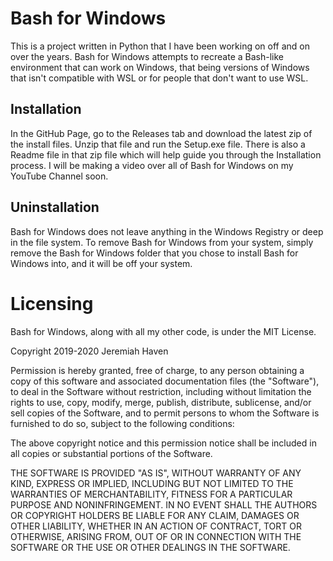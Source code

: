 # Bash for Windows
This is a project written in Python that I have been working on off and on over the years. Bash for Windows
attempts to recreate a Bash-like environment that can work on Windows, that being versions of Windows
that isn't compatible with WSL or for people that don't want to use WSL.

## Installation
In the GitHub Page, go to the Releases tab and download the latest zip of the install files. Unzip that file
and run the Setup.exe file. There is also a Readme file in that zip file which will help guide you through the
Installation process. I will be making a video over all of Bash for Windows on
my YouTube Channel soon.

## Uninstallation
Bash for Windows does not leave anything in the Windows Registry or deep in the file system. To remove Bash
for Windows from your system, simply remove the Bash for Windows folder that you chose to install Bash for
Windows into, and it will be off your system.

# Licensing
Bash for Windows, along with all my other code, is under the MIT License.

Copyright 2019-2020 Jeremiah Haven

Permission is hereby granted, free of charge, to any person obtaining a copy of this software and associated 
documentation files (the "Software"), to deal in the Software without restriction, including without limitation the 
rights to use, copy, modify, merge, publish, distribute, sublicense, and/or sell copies of the Software, and to 
permit persons to whom the Software is furnished to do so, subject to the following conditions:

The above copyright notice and this permission notice shall be included in all copies or substantial portions 
of the Software.

THE SOFTWARE IS PROVIDED "AS IS", WITHOUT WARRANTY OF ANY KIND, EXPRESS OR IMPLIED, INCLUDING BUT NOT LIMITED 
TO THE WARRANTIES OF MERCHANTABILITY, FITNESS FOR A PARTICULAR PURPOSE AND NONINFRINGEMENT. IN NO EVENT SHALL 
THE AUTHORS OR COPYRIGHT HOLDERS BE LIABLE FOR ANY CLAIM, DAMAGES OR OTHER LIABILITY, WHETHER IN AN ACTION OF 
CONTRACT, TORT OR OTHERWISE, ARISING FROM, OUT OF OR IN CONNECTION WITH THE SOFTWARE OR THE USE OR OTHER 
DEALINGS IN THE SOFTWARE.
